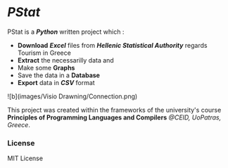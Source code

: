 # _PStat_
PStat is a ***Python*** written project which :
- **Download**  ***Excel*** files from ***Hellenic Statistical Authority*** regards Tourism in Greece
- **Extract** the necessarilly data and 
- Make some **Graphs**
- Save the data in a **Database**
-  **Export**  data in ***CSV*** format

![b](images/Visio Drawning/Connection.png)
  
This project was created within the frameworks of the university's course  **Principles of Programming Languages and Compilers** *@CEID, UoPatras, Greece*.


### License
MIT License

